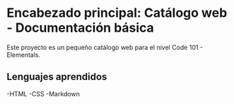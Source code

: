 # Encabezado principal: Catálogo web - Documentación básica
Este proyecto es un pequeño catálogo web para el nivel Code 101 - Elementals.


## Lenguajes aprendidos
-HTML
-CSS
-Markdown